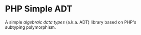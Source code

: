 # PHP Simple ADT
A simple *algebraic data types* (a.k.a. ADT) library based on PHP's subtyping polymorphism.

